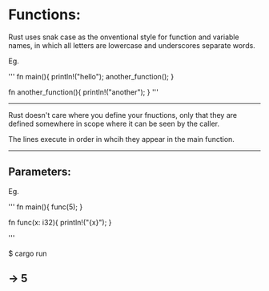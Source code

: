 # Functions:

Rust uses snak case as the onventional style for function and variable names, in which all letters are lowercase and underscores separate words.

Eg.

'''
fn main(){
println!("hello");
another_function();
}

fn another_function(){
println!("another");
}
'''

----------------

Rust doesn't care where you define your fnuctions, only that they are defined somewhere in scope where it can be seen by the caller.

The lines execute in order in whcih they appear in the main function.

--------------

## Parameters:

Eg.

'''
fn main(){
func(5);
}

fn func(x: i32){
println!("{x}");
}

'''

$ cargo run

-> 5
------------

